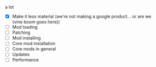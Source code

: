a lot

-   [x] Make it less material (we're not making a google product... or are we (vine boom goes here))
-   [ ] Mod loading
-   [ ] Patching
-   [ ] Mod installing
-   [ ] Core mod installation
-   [ ] Core mods in general
-   [ ] Updates
-   [ ] Performance
